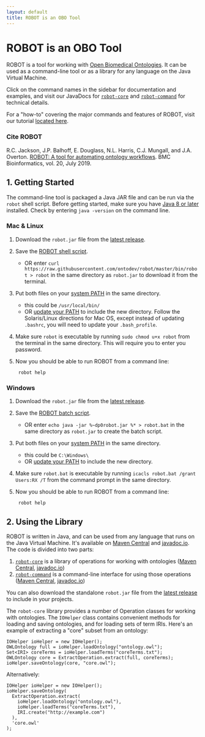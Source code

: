 ```yaml
---
layout: default
title: ROBOT is an OBO Tool
---
```


# ROBOT is an OBO Tool

ROBOT is a tool for working with [Open Biomedical Ontologies](http://obofoundry.org). It can be used as a command-line tool or as a library for any language on the Java Virtual Machine.

Click on the command names in the sidebar for documentation and examples, and visit our JavaDocs for [`robot-core`](http://www.javadoc.io/doc/org.obolibrary.robot/robot-core/) and [`robot-command`](http://www.javadoc.io/doc/org.obolibrary.robot/robot-command/) for technical details.

For a "how-to" covering the major commands and features of ROBOT, visit our tutorial [located here](https://github.com/rctauber/robot-tutorial).

### Cite ROBOT

R.C. Jackson, J.P. Balhoff, E. Douglass, N.L. Harris, C.J. Mungall, and J.A. Overton. [ROBOT: A tool for automating ontology workflows](https://rdcu.be/bMnHT). BMC Bioinformatics, vol. 20, July 2019.


## 1. Getting Started

The command-line tool is packaged a Java JAR file and can be run via the `robot` shell script. Before getting started, make sure you have [Java 8 or later](https://www.java.com/en/download/) installed. Check by entering `java -version` on the command line.

### Mac & Linux

1. Download the `robot.jar` file from the [latest release](https://github.com/ontodev/robot/releases/latest).
2. Save the [ROBOT shell script](https://github.com/ontodev/robot/raw/master/bin/robot).
    - OR enter `curl https://raw.githubusercontent.com/ontodev/robot/master/bin/robot > robot` in the same directory as `robot.jar` to download it from the terminal.
3. Put both files on your [system PATH](https://en.wikipedia.org/wiki/PATH_(variable)) in the same directory.
    - this could be `/usr/local/bin/`
    - OR [update your PATH](https://docs.oracle.com/javase/tutorial/essential/environment/paths.html) to include the new directory. Follow the Solaris/Linux directions for Mac OS, except instead of updating `.bashrc`, you will need to update your `.bash_profile`.
4. Make sure `robot` is executable by running `sudo chmod u+x robot` from the terminal in the same directory. This will require you to enter you password.
5. Now you should be able to run ROBOT from a command line:

        robot help

### Windows

1. Download the `robot.jar` file from the [latest release](https://github.com/ontodev/robot/releases/latest).
2. Save the [ROBOT batch script](https://github.com/ontodev/robot/raw/master/bin/robot.bat).
    - OR enter `echo java -jar %~dp0robot.jar %* > robot.bat` in the same directory as `robot.jar` to create the batch script.
3. Put both files on your [system PATH](https://en.wikipedia.org/wiki/PATH_(variable)) in the same directory.
    - this could be `C:\Windows\`
    - OR [update your PATH](https://docs.oracle.com/javase/tutorial/essential/environment/paths.html) to include the new directory.
4. Make sure `robot.bat` is executable by running `icacls robot.bat /grant Users:RX /T` from the command prompt in the same directory.
5. Now you should be able to run ROBOT from a command line:

        robot help

## 2. Using the Library

ROBOT is written in Java, and can be used from any language that runs on the Java Virtual Machine. It's available on [Maven Central](http://search.maven.org/#search%7Cga%7C1%7Cg%3A%22org.obolibrary.robot%22%20a%3A%22robot%22) and [javadoc.io](http://www.javadoc.io/doc/org.obolibrary.robot/robot/). The code is divided into two parts:

1. [`robot-core`](https://github.com/ontodev/robot/tree/master/robot-core/src/main/java/org/obolibrary/robot) is a library of operations for working with ontologies ([Maven Central](http://search.maven.org/#search%7Cga%7C1%7Cg%3A%22org.obolibrary.robot%22%20a%3A%22robot-core%22), [javadoc.io](http://www.javadoc.io/doc/org.obolibrary.robot/robot-core/))
2. [`robot-command`](https://github.com/ontodev/robot/tree/master/robot-command/src/main/java/org/obolibrary/robot) is a command-line interface for using those operations ([Maven Central](http://search.maven.org/#search%7Cga%7C1%7Cg%3A%22org.obolibrary.robot%22%20a%3A%22robot-command%22), [javadoc.io](http://www.javadoc.io/doc/org.obolibrary.robot/robot-command/))

You can also download the standalone `robot.jar` file from the [latest release](https://github.com/ontodev/robot/releases/latest) to include in your projects.

The `robot-core` library provides a number of Operation classes for working with ontologies. The `IOHelper` class contains convenient methods for loading and saving ontologies, and for loading sets of term IRIs. Here's an example of extracting a "core" subset from an ontology:

    IOHelper ioHelper = new IOHelper();
    OWLOntology full = ioHelper.loadOntology("ontology.owl");
    Set<IRI> coreTerms = ioHelper.loadTerms("coreTerms.txt");
    OWLOntology core = ExtractOperation.extract(full, coreTerms);
    ioHelper.saveOntology(core, "core.owl");

Alternatively:

    IOHelper ioHelper = new IOHelper();
    ioHelper.saveOntology(
      ExtractOperation.extract(
        ioHelper.loadOntology("ontology.owl"),
        ioHelper.loadTerms("coreTerms.txt"),
        IRI.create("http://example.com")
      ),
      'core.owl'
    );
